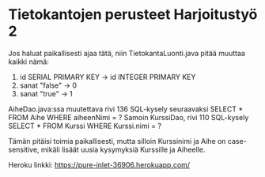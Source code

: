 ﻿# Tietokantojen perusteet Harjoitustyö 2
Jos haluat paikallisesti ajaa tätä, niin TietokantaLuonti.java pitää muuttaa kaikki nämä:
1. id SERIAL PRIMARY KEY -> id INTEGER PRIMARY KEY
2. sanat "false" -> 0
3. sanat "true" -> 1

AiheDao.java:ssa muutettava rivi 136 SQL-kysely seuraavaksi
SELECT * FROM Aihe WHERE aiheenNimi = ?
Samoin KurssiDao, rivi 110 SQL-kysely
SELECT * FROM Kurssi WHERE Kurssi.nimi = ?

Tämän pitäisi toimia paikallisesti, mutta silloin Kurssinimi ja Aihe on case-sensitive, mikäli lisäät uusia kysymyksiä Kurssille ja Aiheelle.

Heroku linkki: https://pure-inlet-36906.herokuapp.com/

